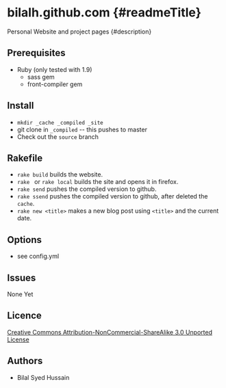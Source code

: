 bilalh.github.com {#readmeTitle}
=================
Personal Website and project pages
{#description}


Prerequisites
-------------
* Ruby (only tested with 1.9)
	* sass gem
	* front-compiler gem

Install 
-------
* `mkdir _cache _compiled _site`
* git clone in `_compiled`  -- this pushes to master 
* Check out the `source` branch  

Rakefile
--------
* `rake build` builds  the website.
* `rake ` or `rake local` builds the site and opens it in firefox.
* `rake send` pushes the compiled version to github.
* `rake ssend` pushes the compiled version to github, after deleted the `cache`.
* `rake new <title>` makes a new blog post using `<title>` and the current date.


Options
-------
* see config.yml

Issues
------
None Yet

Licence
-------
[Creative Commons Attribution-NonCommercial-ShareAlike 3.0 Unported License](http://creativecommons.org/licenses/by-nc-sa/3.0/ "Full details")

Authors
-------
* Bilal Syed Hussain